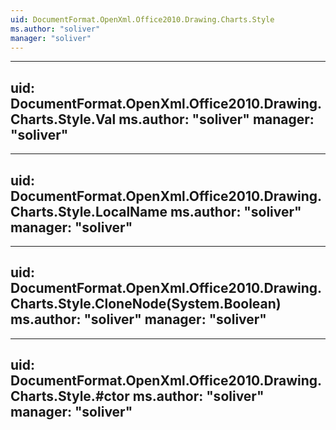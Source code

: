 ```yaml
---
uid: DocumentFormat.OpenXml.Office2010.Drawing.Charts.Style
ms.author: "soliver"
manager: "soliver"
---
```


---
uid: DocumentFormat.OpenXml.Office2010.Drawing.Charts.Style.Val
ms.author: "soliver"
manager: "soliver"
---

---
uid: DocumentFormat.OpenXml.Office2010.Drawing.Charts.Style.LocalName
ms.author: "soliver"
manager: "soliver"
---

---
uid: DocumentFormat.OpenXml.Office2010.Drawing.Charts.Style.CloneNode(System.Boolean)
ms.author: "soliver"
manager: "soliver"
---

---
uid: DocumentFormat.OpenXml.Office2010.Drawing.Charts.Style.#ctor
ms.author: "soliver"
manager: "soliver"
---

